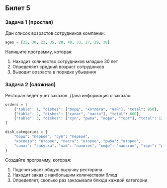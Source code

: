 ## Билет 5

### Задача 1 (простая)
Дан список возрастов сотрудников компании:
```python
ages = [25, 30, 22, 35, 28, 40, 33, 27, 29, 38]
```
Напишите программу, которая:
1. Находит количество сотрудников младше 30 лет
2. Определяет средний возраст сотрудников
3. Выводит возраста в порядке убывания

### Задача 2 (сложная)
Ресторан ведет учет заказов. Дана информация о заказах:
```python
orders = [
    {"table": 1, "dishes": ["борщ", "котлета", "чай"], "total": 850},
    {"table": 2, "dishes": ["салат", "паста"], "total": 600},
    {"table": 3, "dishes": ["суп", "рыба", "кофе", "торт"], "total": 1200}
]

dish_categories = {
    "борщ": "первое", "суп": "первое",
    "котлета": "второе", "паста": "второе", "рыба": "второе",
    "салат": "закуска", "чай": "напиток", "кофе": "напиток", "торт": "десерт"
}
```
Создайте программу, которая:
1. Подсчитывает общую выручку ресторана
2. Находит заказ с наибольшим количеством блюд
3. Определяет, сколько раз заказывали блюда каждой категории